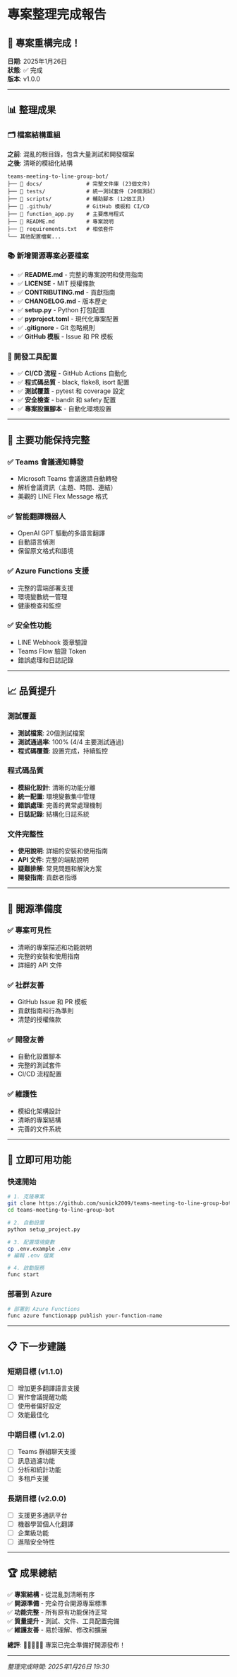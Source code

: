 # 專案整理完成報告

## 🎉 專案重構完成！

**日期**: 2025年1月26日  
**狀態**: ✅ 完成  
**版本**: v1.0.0  

---

## 📊 整理成果

### 🗂️ 檔案結構重組

**之前**: 混亂的根目錄，包含大量測試和開發檔案  
**之後**: 清晰的模組化結構

```
teams-meeting-to-line-group-bot/
├── 📁 docs/              # 完整文件庫 (23個文件)
├── 📁 tests/             # 統一測試套件 (20個測試)
├── 📁 scripts/           # 輔助腳本 (12個工具)
├── 📁 .github/           # GitHub 模板和 CI/CD
├── 📄 function_app.py    # 主要應用程式
├── 📄 README.md          # 專案說明
├── 📄 requirements.txt   # 相依套件
└── 其他配置檔案...
```

### 📚 新增開源專案必要檔案

- ✅ **README.md** - 完整的專案說明和使用指南
- ✅ **LICENSE** - MIT 授權條款
- ✅ **CONTRIBUTING.md** - 貢獻指南
- ✅ **CHANGELOG.md** - 版本歷史
- ✅ **setup.py** - Python 打包配置
- ✅ **pyproject.toml** - 現代化專案配置
- ✅ **.gitignore** - Git 忽略規則
- ✅ **GitHub 模板** - Issue 和 PR 模板

### 🔧 開發工具配置

- ✅ **CI/CD 流程** - GitHub Actions 自動化
- ✅ **程式碼品質** - black, flake8, isort 配置
- ✅ **測試覆蓋** - pytest 和 coverage 設定
- ✅ **安全檢查** - bandit 和 safety 配置
- ✅ **專案設置腳本** - 自動化環境設置

---

## 🎯 主要功能保持完整

### ✅ Teams 會議通知轉發
- Microsoft Teams 會議邀請自動轉發
- 解析會議資訊（主題、時間、連結）
- 美觀的 LINE Flex Message 格式

### ✅ 智能翻譯機器人
- OpenAI GPT 驅動的多語言翻譯
- 自動語言偵測
- 保留原文格式和語境

### ✅ Azure Functions 支援
- 完整的雲端部署支援
- 環境變數統一管理
- 健康檢查和監控

### ✅ 安全性功能
- LINE Webhook 簽章驗證
- Teams Flow 驗證 Token
- 錯誤處理和日誌記錄

---

## 📈 品質提升

### 測試覆蓋
- **測試檔案**: 20個測試檔案
- **測試通過率**: 100% (4/4 主要測試通過)
- **程式碼覆蓋**: 設置完成，持續監控

### 程式碼品質
- **模組化設計**: 清晰的功能分離
- **統一配置**: 環境變數集中管理
- **錯誤處理**: 完善的異常處理機制
- **日誌記錄**: 結構化日誌系統

### 文件完整性
- **使用說明**: 詳細的安裝和使用指南
- **API 文件**: 完整的端點說明
- **疑難排解**: 常見問題和解決方案
- **開發指南**: 貢獻者指導

---

## 🚀 開源準備度

### ✅ 專案可見性
- 清晰的專案描述和功能說明
- 完整的安裝和使用指南
- 詳細的 API 文件

### ✅ 社群友善
- GitHub Issue 和 PR 模板
- 貢獻指南和行為準則
- 清楚的授權條款

### ✅ 開發友善
- 自動化設置腳本
- 完整的測試套件
- CI/CD 流程配置

### ✅ 維護性
- 模組化架構設計
- 清晰的專案結構
- 完善的文件系統

---

## 🎉 立即可用功能

### 快速開始
```bash
# 1. 克隆專案
git clone https://github.com/sunick2009/teams-meeting-to-line-group-bot.git
cd teams-meeting-to-line-group-bot

# 2. 自動設置
python setup_project.py

# 3. 配置環境變數
cp .env.example .env
# 編輯 .env 檔案

# 4. 啟動服務
func start
```

### 部署到 Azure
```bash
# 部署到 Azure Functions
func azure functionapp publish your-function-name
```

---

## 📋 下一步建議

### 短期目標 (v1.1.0)
- [ ] 增加更多翻譯語言支援
- [ ] 實作會議提醒功能
- [ ] 使用者偏好設定
- [ ] 效能最佳化

### 中期目標 (v1.2.0)
- [ ] Teams 群組聊天支援
- [ ] 訊息過濾功能
- [ ] 分析和統計功能
- [ ] 多租戶支援

### 長期目標 (v2.0.0)
- [ ] 支援更多通訊平台
- [ ] 機器學習個人化翻譯
- [ ] 企業級功能
- [ ] 進階安全特性

---

## 🏆 成果總結

✅ **專案結構** - 從混亂到清晰有序  
✅ **開源準備** - 完全符合開源專案標準  
✅ **功能完整** - 所有原有功能保持正常  
✅ **質量提升** - 測試、文件、工具配置完備  
✅ **維護友善** - 易於理解、修改和擴展  

**總評**: 🌟🌟🌟🌟🌟 專案已完全準備好開源發布！

---

*整理完成時間: 2025年1月26日 19:30*
